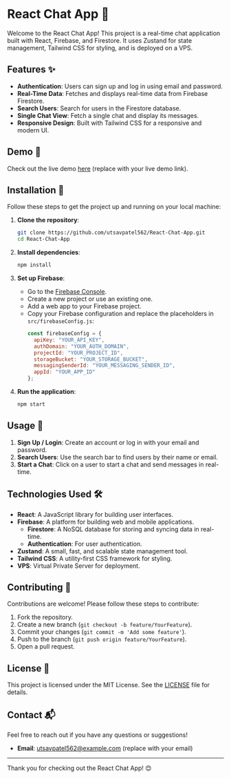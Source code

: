 # React Chat App 💬

Welcome to the React Chat App! This project is a real-time chat application built with React, Firebase, and Firestore. It uses Zustand for state management, Tailwind CSS for styling, and is deployed on a VPS.

## Features ✨

- **Authentication**: Users can sign up and log in using email and password.
- **Real-Time Data**: Fetches and displays real-time data from Firebase Firestore.
- **Search Users**: Search for users in the Firestore database.
- **Single Chat View**: Fetch a single chat and display its messages.
- **Responsive Design**: Built with Tailwind CSS for a responsive and modern UI.

## Demo 🎥

Check out the live demo [here](#) (replace with your live demo link).

## Installation 🔧

Follow these steps to get the project up and running on your local machine:

1. **Clone the repository**:
    ```bash
    git clone https://github.com/utsavpatel562/React-Chat-App.git
    cd React-Chat-App
    ```

2. **Install dependencies**:
    ```bash
    npm install
    ```

3. **Set up Firebase**:
    - Go to the [Firebase Console](https://console.firebase.google.com/).
    - Create a new project or use an existing one.
    - Add a web app to your Firebase project.
    - Copy your Firebase configuration and replace the placeholders in `src/firebaseConfig.js`:
        ```javascript
        const firebaseConfig = {
          apiKey: "YOUR_API_KEY",
          authDomain: "YOUR_AUTH_DOMAIN",
          projectId: "YOUR_PROJECT_ID",
          storageBucket: "YOUR_STORAGE_BUCKET",
          messagingSenderId: "YOUR_MESSAGING_SENDER_ID",
          appId: "YOUR_APP_ID"
        };
        ```

4. **Run the application**:
    ```bash
    npm start
    ```

## Usage 📖

1. **Sign Up / Login**: Create an account or log in with your email and password.
2. **Search Users**: Use the search bar to find users by their name or email.
3. **Start a Chat**: Click on a user to start a chat and send messages in real-time.

## Technologies Used 🛠️

- **React**: A JavaScript library for building user interfaces.
- **Firebase**: A platform for building web and mobile applications.
    - **Firestore**: A NoSQL database for storing and syncing data in real-time.
    - **Authentication**: For user authentication.
- **Zustand**: A small, fast, and scalable state management tool.
- **Tailwind CSS**: A utility-first CSS framework for styling.
- **VPS**: Virtual Private Server for deployment.

## Contributing 🤝

Contributions are welcome! Please follow these steps to contribute:

1. Fork the repository.
2. Create a new branch (`git checkout -b feature/YourFeature`).
3. Commit your changes (`git commit -m 'Add some feature'`).
4. Push to the branch (`git push origin feature/YourFeature`).
5. Open a pull request.

## License 📄

This project is licensed under the MIT License. See the [LICENSE](LICENSE) file for details.

## Contact 📬

Feel free to reach out if you have any questions or suggestions!

- **Email**: utsavpatel562@example.com (replace with your email)

---

Thank you for checking out the React Chat App! 😊
